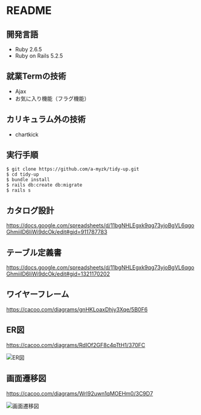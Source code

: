 # README

## 開発言語
- Ruby 2.6.5
- Ruby on Rails 5.2.5

## 就業Termの技術
- Ajax
- お気に入り機能（フラグ機能）

## カリキュラム外の技術
- chartkick

## 実行手順
```
$ git clone https://github.com/a-myzk/tidy-up.git
$ cd tidy-up
$ bundle install
$ rails db:create db:migrate
$ rails s
```

## カタログ設計
https://docs.google.com/spreadsheets/d/11bgNHLEgxk9qg73yjoBgVL6qgoGhmiiID6IiWi9dcOk/edit#gid=911787783

## テーブル定義書
https://docs.google.com/spreadsheets/d/11bgNHLEgxk9qg73yjoBgVL6qgoGhmiiID6IiWi9dcOk/edit#gid=1321170202

## ワイヤーフレーム
https://cacoo.com/diagrams/gnHKLoaxDhjy3Xqe/5B0F6

## ER図
https://cacoo.com/diagrams/RdIOf2GF8c4pTtH1/370FC

![ER図](https://user-images.githubusercontent.com/79129786/121310460-5d92f700-c93e-11eb-872b-387938625c38.png)

## 画面遷移図
https://cacoo.com/diagrams/Wrl92uwn1qMOEHm0/3C9D7

![画面遷移図](https://user-images.githubusercontent.com/79129786/121310538-6d124000-c93e-11eb-9fb7-6b7e65b8729c.png)